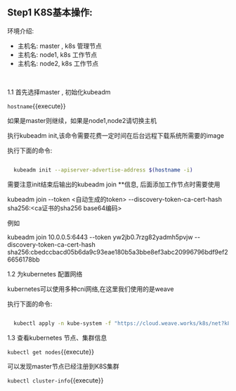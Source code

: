 ## Step1 K8S基本操作:

环境介绍:

* 主机名: master , k8s 管理节点
* 主机名: node1, k8s 工作节点
* 主机名: node2, k8s 工作节点

​    

1.1 首先选择master  , 初始化kubeadm

`hostname`{{execute}}

如果是master则继续，如果是node1,node2请切换主机

执行kubeadm init,该命令需要花费一定时间在后台远程下载系统所需要的image 

执行下面的命令:

 ```bash

   kubeadm init --apiserver-advertise-address $(hostname -i)

 ```


需要注意init结束后输出的kubeadm join **信息, 后面添加工作节点时需要使用

kubeadm join <master ip:port> --token <自动生成的token> --discovery-token-ca-cert-hash sha256:<ca证书的sha256 base64编码>

例如

kubeadm join 10.0.0.5:6443 --token yw2jb0.7rzg82yadmh5pvjw --discovery-token-ca-cert-hash sha256:cbedccbacd05b6da9c93eae180b5a3bbe8ef3abc20996796bdf9ef26656178bb



1.2 为kubernetes 配置网络

kubernetes可以使用多种cni网络,在这里我们使用的是weave

执行下面的命令:

```bash

  kubectl apply -n kube-system -f "https://cloud.weave.works/k8s/net?k8s-version=$(kubectl version | base64 |tr -d '\n')"

```



1.3 查看kubernetes 节点、集群信息

`kubectl get nodes`{{execute}} 

可以发现master节点已经注册到K8S集群

`kubectl cluster-info`{{execute}}


